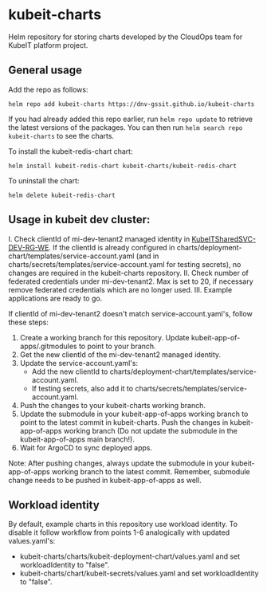 # kubeit-charts

Helm repository for storing charts developed by the CloudOps team for KubeIT platform project.

## General usage

Add the repo as follows:

    helm repo add kubeit-charts https://dnv-gssit.github.io/kubeit-charts

If you had already added this repo earlier, run `helm repo update` to retrieve
the latest versions of the packages.  You can then run `helm search repo
kubeit-charts` to see the charts.

To install the kubeit-redis-chart chart:

    helm install kubeit-redis-chart kubeit-charts/kubeit-redis-chart

To uninstall the chart:

    helm delete kubeit-redis-chart

## Usage in kubeit dev cluster:

I. Check clientId of mi-dev-tenant2 managed identity in [KubeITSharedSVC-DEV-RG-WE](https://portal.azure.com/#@dnv.onmicrosoft.com/resource/subscriptions/e5948a9c-7103-4629-98f8-798fa9a0d9aa/resourceGroups/KubeITSharedSVC-DEV-RG-WE/overview).
   If the clientId is already configured in charts/deployment-chart/templates/service-account.yaml (and in charts/secrets/templates/service-account.yaml for testing secrets), no changes are required in the kubeit-charts repository.
II. Check number of federated credentials under mi-dev-tenant2. Max is set to 20, if necessary remove federated credentials which are no longer used.
III. Example applications are ready to go.

If clientId of mi-dev-tenant2 doesn't match service-account.yaml's, follow these steps:

1. Create a working branch for this repository. Update kubeit-app-of-apps/.gitmodules to point to your branch.
2. Get the new clientId of the mi-dev-tenant2 managed identity.
3. Update the service-account.yaml's:
   - Add the new clientId to charts/deployment-chart/templates/service-account.yaml.
   - If testing secrets, also add it to charts/secrets/templates/service-account.yaml.
4. Push the changes to your kubeit-charts working branch.
5. Update the submodule in your kubeit-app-of-apps working branch to point to the latest commit in kubeit-charts. Push the changes in kubeit-app-of-apps working branch (Do not update the submodule in the kubeit-app-of-apps main branch!).
6. Wait for ArgoCD to sync deployed apps.

Note: After pushing changes, always update the submodule in your kubeit-app-of-apps working branch to the latest commit. Remember, submodule change needs to be pushed in kubeit-app-of-apps as well.

## Workload identity
By default, example charts in this repository use workload identity.
To disable it follow workflow from points 1-6 analogically with updated values.yaml's:
  - kubeit-charts/charts/kubeit-deployment-chart/values.yaml and set workloadIdentity to "false".
  - kubeit-charts/chart/kubeit-secrets/values.yaml and set workloadIdentity to "false".
